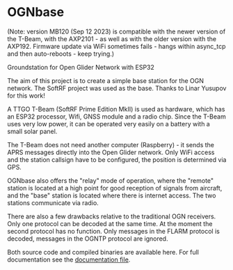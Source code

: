 # OGNbase

(Note: version MB120 (Sep 12 2023) is compatible with the newer version of the T-Beam, with the AXP2101 - as well as with the older version with the AXP192.  Firmware update via WiFi sometimes fails - hangs within async_tcp and then auto-reboots - keep trying.)

Groundstation for Open Glider Network with ESP32

The aim of this project is to create a simple base station for the OGN network. The SoftRF project was used as the base. Thanks to Linar Yusupov for this work!

A TTGO T-Beam (SoftRF Prime Edition MkII) is used as hardware, which has an ESP32 processor, Wifi, GNSS module and a radio chip.  Since the T-Beam uses very low power, it can be operated very easily on a battery with a small solar panel.

The T-Beam does not need another computer (Raspberry) - it sends the APRS messages directly into the Open Glider network.
Only WiFi access and the station callsign have to be configured, the position is determined via GPS.

OGNbase also offers the "relay" mode of operation, where the "remote" station is located at a high point for good reception of signals from aircraft, and the "base" station is located where there is internet access.  The two stations communicate via radio. 

There are also a few drawbacks relative to the traditional OGN receivers. Only one protocol can be decoded at the same time.  At the moment the second protocol has no function.  Only messages in the FLARM protocol is decoded, messages in the OGNTP protocol are ignored. 

Both source code and compiled binaries are available here.  For full documentation see the [documentation file](https://github.com/moshe-braner/Open-Glider-Network-Groundstation/blob/main/ognbase/documentation/documentation.txt).


